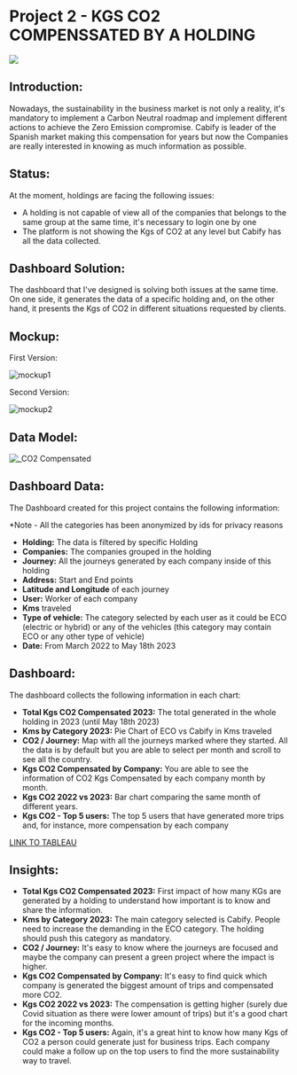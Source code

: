 # Project 2 - KGS CO2 COMPENSSATED BY A HOLDING

<p align="left"><img src="https://ep01.epimg.net/estaticos/arc/2021/08/leroy-bosques/images/ilustracion-bosques.svg"></p>

## **Introduction:**

Nowadays, the sustainability in the business market is not only a reality, it's mandatory to implement a Carbon Neutral roadmap and implement different actions to achieve the Zero Emission compromise. Cabify is leader of the Spanish market making this compensation for years but now the Companies are really interested in knowing as much information as possible.

## **Status:**

At the moment, holdings are facing the following issues: 

- A holding is not capable of view all of the companies that belongs to the same group at the same time, it's necessary to login one by one
- The platform is not showing the Kgs of CO2 at any level but Cabify has all the data collected. 

## **Dashboard Solution:**

The dashboard that I've designed is solving both issues at the same time. On one side, it generates the data of a specific holding and, on the other hand, it presents the Kgs of CO2 in different situations requested by clients. 

## **Mockup:**

First Version:

![mockup1](https://github.com/Louruiz89/Project_2/assets/123680936/da092f94-d4f8-49ab-8da0-f103bb57669f)

Second Version:

![mockup2](https://github.com/Louruiz89/Project_2/assets/123680936/d7fae294-56b4-457e-bf97-efc5c7ce64d3)


## **Data Model:**

![_CO2 Compensated](https://github.com/Louruiz89/Project_2/assets/123680936/c602e844-f196-4b4b-b2d1-34e378e31dee)

## **Dashboard Data:**

The Dashboard created for this project contains the following information: 

*Note - All the categories has been anonymized by ids for privacy reasons

- **Holding:** The data is filtered by specific Holding
- **Companies:** The companies grouped in the holding
- **Journey:** All the journeys generated by each company inside of this holding
- **Address:** Start and End points
- **Latitude and Longitude** of each journey
- **User:** Worker of each company
- **Kms** traveled
- **Type of vehicle:** The category selected by each user as it could be ECO (electric or hybrid) or any of the vehicles (this category may contain ECO or any other type of vehicle) 
- **Date:** From March 2022 to May 18th 2023

## **Dashboard:**
The dashboard collects the following information in each chart: 

- **Total Kgs CO2 Compensated 2023:** The total generated in the whole holding in 2023 (until May 18th 2023)
- **Kms by Category 2023:** Pie Chart of ECO vs Cabify in Kms traveled
- **CO2 / Journey:** Map with all the journeys marked where they started. All the data is by default but you are able to select per month and scroll to see all the country. 
- **Kgs CO2 Compensated by Company:** You are able to see the information of CO2 Kgs Compensated by each company month by month. 
- **Kgs CO2 2022 vs 2023:** Bar chart comparing the same month of different years. 
- **Kgs CO2 - Top 5 users:** The top 5 users that have generated more trips and, for instance, more compensation by each company

[LINK TO TABLEAU](https://tableau.cabify.com/#/site/cabify/views/CB4CO2ParentCliente/Dashboard12_1?:iid=5)

## **Insights:**

- **Total Kgs CO2 Compensated 2023:** First impact of how many KGs are generated by a holding to understand how important is to know and share the information. 
- **Kms by Category 2023:** The main category selected is Cabify. People need to increase the demanding in the ECO category. The holding should push this category as mandatory.
- **CO2 / Journey:** It's easy to know where the journeys are focused and maybe the company can present a green project where the impact is higher. 
- **Kgs CO2 Compensated by Company:** It's easy to find quick which company is generated the biggest amount of trips and compensated more CO2. 
- **Kgs CO2 2022 vs 2023:** The compensation is getting higher (surely due Covid situation as there were lower amount of trips) but it's a good chart for the incoming months. 
- **Kgs CO2 - Top 5 users:** Again, it's a great hint to know how many Kgs of CO2 a person could generate just for business trips. Each company could make a follow up on the top users to find the more sustainability  way to travel. 


